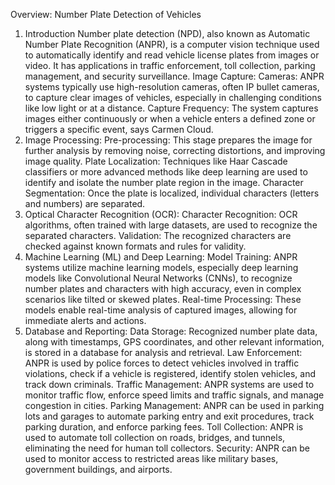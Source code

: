 Overview: Number Plate Detection of Vehicles

1. Introduction
Number plate detection (NPD), also known as Automatic Number Plate Recognition (ANPR), is a computer vision technique used to automatically identify and read vehicle license plates from images or video. It has applications in traffic enforcement, toll collection, parking management, and security surveillance.
Image Capture:
Cameras:
ANPR systems typically use high-resolution cameras, often IP bullet cameras, to capture clear images of vehicles, especially in challenging conditions like low light or at a distance. 
Capture Frequency:
The system captures images either continuously or when a vehicle enters a defined zone or triggers a specific event, says Carmen Cloud. 
2. Image Processing:
Pre-processing:
This stage prepares the image for further analysis by removing noise, correcting distortions, and improving image quality. 
Plate Localization:
Techniques like Haar Cascade classifiers or more advanced methods like deep learning are used to identify and isolate the number plate region in the image. 
Character Segmentation:
Once the plate is localized, individual characters (letters and numbers) are separated. 
3. Optical Character Recognition (OCR):
Character Recognition:
OCR algorithms, often trained with large datasets, are used to recognize the separated characters. 
Validation:
The recognized characters are checked against known formats and rules for validity. 
4. Machine Learning (ML) and Deep Learning:
Model Training:
ANPR systems utilize machine learning models, especially deep learning models like Convolutional Neural Networks (CNNs), to recognize number plates and characters with high accuracy, even in complex scenarios like tilted or skewed plates. 
Real-time Processing:
These models enable real-time analysis of captured images, allowing for immediate alerts and actions. 
5. Database and Reporting:
Data Storage:
Recognized number plate data, along with timestamps, GPS coordinates, and other relevant information, is stored in a database for analysis and retrieval.
Law Enforcement: ANPR is used by police forces to detect vehicles involved in traffic violations, check if a vehicle is registered, identify stolen vehicles, and track down criminals. 
Traffic Management: ANPR systems are used to monitor traffic flow, enforce speed limits and traffic signals, and manage congestion in cities. 
Parking Management: ANPR can be used in parking lots and garages to automate parking entry and exit procedures, track parking duration, and enforce parking fees. 
Toll Collection: ANPR is used to automate toll collection on roads, bridges, and tunnels, eliminating the need for human toll collectors. 
Security: ANPR can be used to monitor access to restricted areas like military bases, government buildings, and airports.
